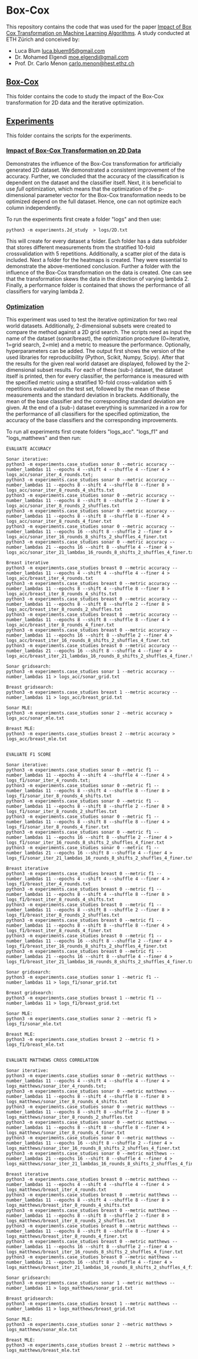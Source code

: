 # Box-Cox

This repository contains the code that was used for the paper 
[Impact of Box Cox Transformation on Machine Learning Algorithms](Impact_of_Box_Cox_Transformation_on_Machine_Learning_Algorithms_iterative.pdf). A study conducted at ETH Zürich and conceived by:

- Luca Blum <luca.bluem95@gmail.com>
- Dr. Mohamed Elgendi <moe.elgendi@gmail.com>
- Prof. Dr. Carlo Menon <carlo.menon@hest.ethz.ch>



## [Box-Cox](boxcox)
This folder contains the code to study the impact of the Box-Cox transformation for 2D data and the iterative optimization.

## [Experiments](experiments)

This folder contains the scripts for the experiments.

### [Impact of Box-Cox Transformation on 2D Data](boxcox/impact_2D)

Demonstrates the influence of the Box-Cox transformation for artificially generated 
2D dataset. We demonstrated a consistent improvement of the accuracy. Further, we concluded that the accuracy of the classification is dependent on the 
dataset and the classifier itself. Next, it is beneficial to use *full* optimization,
which means that the optimization of the p-dimensional parameter vector for the Box-Cox transformation 
needs to be optimized depend on the full dataset. Hence, one can not optimize each column independently.

To run the experiments first create a folder "logs" and then use:

    python3 -m experiments.2d_study  > logs/2D.txt

This will create for every dataset a folder. Each folder has a data subfolder that stores different measurements from 
the stratified 10-fold crossvalidation with 5 repetitions. Additionally, a scatter plot of the data is included. Next a 
folder for the heatmaps is created. They were essential to demonstrate the above-mentioned conclusion. Further a folder 
with the influence of the Box-Cox transformation on the data is created. One can see that the transformation skews the 
data in the direction of varying lambda 2. Finally, a performance folder is contained that shows the performance
of all classifiers for varying lambda 2. 


### [Optimization](boxcox/optimization)
This experiment was used to test the iterative optimization for two real world datasets. Additionally, 2-dimensional
subsets were created to compare the method against a 2D grid search. The scripts need as input the name of the dataset 
(sonar/breast), the optimization procedure (0=iterative, 1=grid search, 2=mle) and a metric to measure the performance. 
Optionally, hyperparameters can be added. The output first shows the version of the used libraries for reproducibility 
(Python, Scikit, Numpy, Scipy). After that the results for the given real world dataset are displayed, followed by the 
2-dimensional subset results. For each of these (sub-) dataset, the dataset itself is printed, 
then for every classifier, the performance is measured with the specified metric using a 
stratified 10-fold cross-validation with 5 repetitions  evaluated on the test set, 
followed by the mean of these measurements and the standard deviation in brackets. 
Additionally, the mean of the base classifier and the corresponding standard deviation are given. 
At the end of a (sub-) dataset everything is summarized in a row for the performance of all classifiers 
for the specified optimization, the accuracy of the base classifiers and the corresponding improvements.

To run all experiments first create folders "logs_acc". "logs_f1" and "logs_matthews" and then run:
    
    EVALUATE ACCURACY

    Sonar iterative:
    python3 -m experiments.case_studies sonar 0 --metric accuracy --number_lambdas 11 --epochs 4 --shift 4 --shuffle 4 --finer 4 > logs_acc/sonar_iter_4_rounds.txt; 
    python3 -m experiments.case_studies sonar 0 --metric accuracy --number_lambdas 11 --epochs 8 --shift 4 --shuffle 8 --finer 8 > logs_acc/sonar_iter_8_rounds_4_shifts.txt
    python3 -m experiments.case_studies sonar 0 --metric accuracy --number_lambdas 11 --epochs 8 --shift 8 --shuffle 2 --finer 8 > logs_acc/sonar_iter_8_rounds_2_shuffles.txt
    python3 -m experiments.case_studies sonar 0 --metric accuracy --number_lambdas 11 --epochs 8 --shift 8 --shuffle 8 --finer 4 > logs_acc/sonar_iter_8_rounds_4_finer.txt
    python3 -m experiments.case_studies sonar 0 --metric accuracy --number_lambdas 11 --epochs 16 --shift 8 --shuffle 2 --finer 4 > logs_acc/sonar_iter_16_rounds_8_shifts_2_shuffles_4_finer.txt
    python3 -m experiments.case_studies sonar 0 --metric accuracy --number_lambdas 21 --epochs 16 --shift 8 --shuffle 4 --finer 4 > logs_acc/sonar_iter_21_lambdas_16_rounds_8_shifts_2_shuffles_4_finer.txt

    Breast iterative
    python3 -m experiments.case_studies breast 0 --metric accuracy --number_lambdas 11 --epochs 4 --shift 4 --shuffle 4 --finer 4 > logs_acc/breast_iter_4_rounds.txt
    python3 -m experiments.case_studies breast 0 --metric accuracy --number_lambdas 11 --epochs 8 --shift 4 --shuffle 8 --finer 8 > logs_acc/breast_iter_8_rounds_4_shifts.txt
    python3 -m experiments.case_studies breast 0 --metric accuracy --number_lambdas 11 --epochs 8 --shift 8 --shuffle 2 --finer 8 > logs_acc/breast_iter_8_rounds_2_shuffles.txt
    python3 -m experiments.case_studies breast 0 --metric accuracy --number_lambdas 11 --epochs 8 --shift 8 --shuffle 8 --finer 4 > logs_acc/breast_iter_8_rounds_4_finer.txt
    python3 -m experiments.case_studies breast 0 --metric accuracy --number_lambdas 11 --epochs 16 --shift 8 --shuffle 2 --finer 4 > logs_acc/breast_iter_16_rounds_8_shifts_2_shuffles_4_finer.txt
    python3 -m experiments.case_studies breast 0 --metric accuracy --number_lambdas 21 --epochs 16 --shift 8 --shuffle 4 --finer 4 > logs_acc/breast_iter_21_lambdas_16_rounds_8_shifts_2_shuffles_4_finer.txt

    Sonar gridsearch:
    python3 -m experiments.case_studies sonar 1 --metric accuracy --number_lambdas 11 > logs_acc/sonar_grid.txt

    Breast gridsearch:
    python3 -m experiments.case_studies breast 1 --metric accuracy --number_lambdas 11 > logs_acc/breast_grid.txt

    Sonar MLE:
    python3 -m experiments.case_studies sonar 2 --metric accuracy > logs_acc/sonar_mle.txt

    Breast MLE:
    python3 -m experiments.case_studies breast 2 --metric accuracy > logs_acc/breast_mle.txt


    EVALUATE F1 SCORE

    Sonar iterative:
    python3 -m experiments.case_studies sonar 0 --metric f1 --number_lambdas 11 --epochs 4 --shift 4 --shuffle 4 --finer 4 > logs_f1/sonar_iter_4_rounds.txt; 
    python3 -m experiments.case_studies sonar 0 --metric f1 --number_lambdas 11 --epochs 8 --shift 4 --shuffle 8 --finer 8 > logs_f1/sonar_iter_8_rounds_4_shifts.txt
    python3 -m experiments.case_studies sonar 0 --metric f1 --number_lambdas 11 --epochs 8 --shift 8 --shuffle 2 --finer 8 > logs_f1/sonar_iter_8_rounds_2_shuffles.txt
    python3 -m experiments.case_studies sonar 0 --metric f1 --number_lambdas 11 --epochs 8 --shift 8 --shuffle 8 --finer 4 > logs_f1/sonar_iter_8_rounds_4_finer.txt
    python3 -m experiments.case_studies sonar 0 --metric f1 --number_lambdas 11 --epochs 16 --shift 8 --shuffle 2 --finer 4 > logs_f1/sonar_iter_16_rounds_8_shifts_2_shuffles_4_finer.txt
    python3 -m experiments.case_studies sonar 0 --metric f1 --number_lambdas 21 --epochs 16 --shift 8 --shuffle 4 --finer 4 > logs_f1/sonar_iter_21_lambdas_16_rounds_8_shifts_2_shuffles_4_finer.txt

    Breast iterative
    python3 -m experiments.case_studies breast 0 --metric f1 --number_lambdas 11 --epochs 4 --shift 4 --shuffle 4 --finer 4 > logs_f1/breast_iter_4_rounds.txt
    python3 -m experiments.case_studies breast 0 --metric f1 --number_lambdas 11 --epochs 8 --shift 4 --shuffle 8 --finer 8 > logs_f1/breast_iter_8_rounds_4_shifts.txt
    python3 -m experiments.case_studies breast 0 --metric f1 --number_lambdas 11 --epochs 8 --shift 8 --shuffle 2 --finer 8 > logs_f1/breast_iter_8_rounds_2_shuffles.txt
    python3 -m experiments.case_studies breast 0 --metric f1 --number_lambdas 11 --epochs 8 --shift 8 --shuffle 8 --finer 4 > logs_f1/breast_iter_8_rounds_4_finer.txt
    python3 -m experiments.case_studies breast 0 --metric f1 --number_lambdas 11 --epochs 16 --shift 8 --shuffle 2 --finer 4 > logs_f1/breast_iter_16_rounds_8_shifts_2_shuffles_4_finer.txt
    python3 -m experiments.case_studies breast 0 --metric f1 --number_lambdas 21 --epochs 16 --shift 8 --shuffle 4 --finer 4 > logs_f1/breast_iter_21_lambdas_16_rounds_8_shifts_2_shuffles_4_finer.txt

    Sonar gridsearch:
    python3 -m experiments.case_studies sonar 1 --metric f1 --number_lambdas 11 > logs_f1/sonar_grid.txt

    Breast gridsearch:
    python3 -m experiments.case_studies breast 1 --metric f1 --number_lambdas 11 > logs_f1/breast_grid.txt

    Sonar MLE:
    python3 -m experiments.case_studies sonar 2 --metric f1 > logs_f1/sonar_mle.txt

    Breast MLE:
    python3 -m experiments.case_studies breast 2 --metric f1 > logs_f1/breast_mle.txt


    EVALUATE MATTHEWS CROSS CORRELATION

    Sonar iterative:
    python3 -m experiments.case_studies sonar 0 --metric matthews --number_lambdas 11 --epochs 4 --shift 4 --shuffle 4 --finer 4 > logs_matthews/sonar_iter_4_rounds.txt; 
    python3 -m experiments.case_studies sonar 0 --metric matthews --number_lambdas 11 --epochs 8 --shift 4 --shuffle 8 --finer 8 > logs_matthews/sonar_iter_8_rounds_4_shifts.txt
    python3 -m experiments.case_studies sonar 0 --metric matthews --number_lambdas 11 --epochs 8 --shift 8 --shuffle 2 --finer 8 > logs_matthews/sonar_iter_8_rounds_2_shuffles.txt
    python3 -m experiments.case_studies sonar 0 --metric matthews --number_lambdas 11 --epochs 8 --shift 8 --shuffle 8 --finer 4 > logs_matthews/sonar_iter_8_rounds_4_finer.txt
    python3 -m experiments.case_studies sonar 0 --metric matthews --number_lambdas 11 --epochs 16 --shift 8 --shuffle 2 --finer 4 > logs_matthews/sonar_iter_16_rounds_8_shifts_2_shuffles_4_finer.txt
    python3 -m experiments.case_studies sonar 0 --metric matthews --number_lambdas 21 --epochs 16 --shift 8 --shuffle 4 --finer 4 > logs_matthews/sonar_iter_21_lambdas_16_rounds_8_shifts_2_shuffles_4_finer.txt

    Breast iterative
    python3 -m experiments.case_studies breast 0 --metric matthews --number_lambdas 11 --epochs 4 --shift 4 --shuffle 4 --finer 4 > logs_matthews/breast_iter_4_rounds.txt
    python3 -m experiments.case_studies breast 0 --metric matthews --number_lambdas 11 --epochs 8 --shift 4 --shuffle 8 --finer 8 > logs_matthews/breast_iter_8_rounds_4_shifts.txt
    python3 -m experiments.case_studies breast 0 --metric matthews --number_lambdas 11 --epochs 8 --shift 8 --shuffle 2 --finer 8 > logs_matthews/breast_iter_8_rounds_2_shuffles.txt
    python3 -m experiments.case_studies breast 0 --metric matthews --number_lambdas 11 --epochs 8 --shift 8 --shuffle 8 --finer 4 > logs_matthews/breast_iter_8_rounds_4_finer.txt
    python3 -m experiments.case_studies breast 0 --metric matthews --number_lambdas 11 --epochs 16 --shift 8 --shuffle 2 --finer 4 > logs_matthews/breast_iter_16_rounds_8_shifts_2_shuffles_4_finer.txt
    python3 -m experiments.case_studies breast 0 --metric matthews --number_lambdas 21 --epochs 16 --shift 8 --shuffle 4 --finer 4 > logs_matthews/breast_iter_21_lambdas_16_rounds_8_shifts_2_shuffles_4_finer.txt

    Sonar gridsearch:
    python3 -m experiments.case_studies sonar 1 --metric matthews --number_lambdas 11 > logs_matthews/sonar_grid.txt

    Breast gridsearch:
    python3 -m experiments.case_studies breast 1 --metric matthews --number_lambdas 11 > logs_matthews/breast_grid.txt

    Sonar MLE:
    python3 -m experiments.case_studies sonar 2 --metric matthews > logs_matthews/sonar_mle.txt

    Breast MLE:
    python3 -m experiments.case_studies breast 2 --metric matthews > logs_matthews/breast_mle.txt






